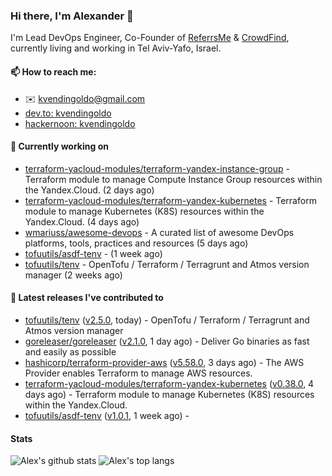 ### Hi there, I'm Alexander 👋

I'm Lead DevOps Engineer, Co-Founder of [ReferrsMe](https://referrs.me/) & [CrowdFind](https://crowdfind.ai/), currently living and working in Tel Aviv-Yafo, Israel.

#### 📫 How to reach me:

- ✉️ kvendingoldo@gmail.com
- [dev.to: kvendingoldo](https://dev.to/kvendingoldo)
- [hackernoon: kvendingoldo](https://hackernoon.com/u/kvendingoldo)

#### 👷 Currently working on


- [terraform-yacloud-modules/terraform-yandex-instance-group](https://github.com/terraform-yacloud-modules/terraform-yandex-instance-group) - Terraform module to manage Compute Instance Group resources within the Yandex.Cloud. (2 days ago)
- [terraform-yacloud-modules/terraform-yandex-kubernetes](https://github.com/terraform-yacloud-modules/terraform-yandex-kubernetes) - Terraform module to manage Kubernetes (K8S) resources within the Yandex.Cloud. (4 days ago)
- [wmariuss/awesome-devops](https://github.com/wmariuss/awesome-devops) - A curated list of awesome DevOps platforms, tools, practices and resources (5 days ago)
- [tofuutils/asdf-tenv](https://github.com/tofuutils/asdf-tenv) -  (1 week ago)
- [tofuutils/tenv](https://github.com/tofuutils/tenv) - OpenTofu / Terraform / Terragrunt and Atmos version manager (2 weeks ago)

#### 🔭 Latest releases I've contributed to

- [tofuutils/tenv](https://github.com/tofuutils/tenv) ([v2.5.0](https://github.com/tofuutils/tenv/releases/tag/v2.5.0), today) - OpenTofu / Terraform / Terragrunt and Atmos version manager
- [goreleaser/goreleaser](https://github.com/goreleaser/goreleaser) ([v2.1.0](https://github.com/goreleaser/goreleaser/releases/tag/v2.1.0), 1 day ago) - Deliver Go binaries as fast and easily as possible
- [hashicorp/terraform-provider-aws](https://github.com/hashicorp/terraform-provider-aws) ([v5.58.0](https://github.com/hashicorp/terraform-provider-aws/releases/tag/v5.58.0), 3 days ago) - The AWS Provider enables Terraform to manage AWS resources.
- [terraform-yacloud-modules/terraform-yandex-kubernetes](https://github.com/terraform-yacloud-modules/terraform-yandex-kubernetes) ([v0.38.0](https://github.com/terraform-yacloud-modules/terraform-yandex-kubernetes/releases/tag/v0.38.0), 4 days ago) - Terraform module to manage Kubernetes (K8S) resources within the Yandex.Cloud.
- [tofuutils/asdf-tenv](https://github.com/tofuutils/asdf-tenv) ([v1.0.1](https://github.com/tofuutils/asdf-tenv/releases/tag/v1.0.1), 1 week ago) - 

#### Stats

![Alex's github stats](https://github-readme-stats.vercel.app/api?username=kvendingoldo&show_icons=true&theme=default&disable_animations=true&count_private=true&hide_rank=true&include_all_commits=true&custom_title=GitHub%20Stats&line_height=20)
![Alex's top langs](https://github-readme-stats.vercel.app/api/top-langs/?username=kvendingoldo&hide=tex,html,hcl,css,jupyter%20notebook&layout=compact)

